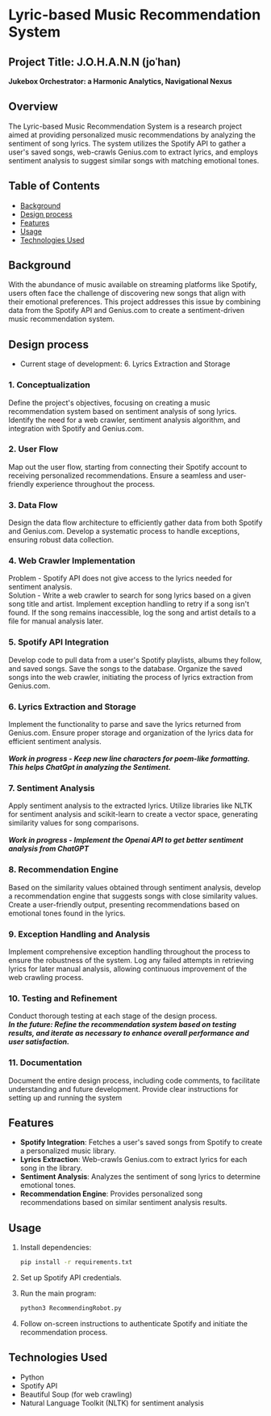 



# Lyric-based Music Recommendation System
## Project Title: J.O.H.A.N.N (joˈhan)
**Jukebox Orchestrator: a Harmonic Analytics, Navigational Nexus**

## Overview

The Lyric-based Music Recommendation System is a research project aimed at providing personalized music recommendations by analyzing the sentiment of song lyrics. The system utilizes the Spotify API to gather a user's saved songs, web-crawls Genius.com to extract lyrics, and employs sentiment analysis to suggest similar songs with matching emotional tones.

## Table of Contents

- [Background](#background)
- [Design process](#design-process)
- [Features](#features)
- [Usage](#usage)
- [Technologies Used](#technologies-used)

## Background

With the abundance of music available on streaming platforms like Spotify, users often face the challenge of discovering new songs that align with their emotional preferences. This project addresses this issue by combining data from the Spotify API and Genius.com to create a sentiment-driven music recommendation system.


## Design process
- Current stage of development: 6. Lyrics Extraction and Storage
### 1. Conceptualization

Define the project's objectives, focusing on creating a music recommendation system based on sentiment analysis of song lyrics. Identify the need for a web crawler, sentiment analysis algorithm, and integration with Spotify and Genius.com.

### 2. User Flow

Map out the user flow, starting from connecting their Spotify account to receiving personalized recommendations. Ensure a seamless and user-friendly experience throughout the process.

### 3. Data Flow

Design the data flow architecture to efficiently gather data from both Spotify and Genius.com. Develop a systematic process to handle exceptions, ensuring robust data collection.

### 4. Web Crawler Implementation

Problem - Spotify API does not give access to the lyrics needed for sentiment analysis.\
Solution - Write a web crawler to search for song lyrics based on a given song title and artist. Implement exception handling to retry if a song isn't found. If the song remains inaccessible, log the song and artist details to a file for manual analysis later.

### 5. Spotify API Integration

Develop code to pull data from a user's Spotify playlists, albums they follow, and saved songs. Save the songs to the database. Organize the saved songs into the web crawler, initiating the process of lyrics extraction from Genius.com.

### 6. Lyrics Extraction and Storage

Implement the functionality to parse and save the lyrics returned from Genius.com. Ensure proper storage and organization of the lyrics data for efficient sentiment analysis.\
\
***Work in progress - Keep new line characters for poem-like formatting. This helps ChatGpt in analyzing the Sentiment.***

### 7. Sentiment Analysis

Apply sentiment analysis to the extracted lyrics. Utilize libraries like NLTK for sentiment analysis and scikit-learn to create a vector space, generating similarity values for song comparisons.\
\
***Work in progress - Implement the Openai API to get better sentiment analysis from ChatGPT***

### 8. Recommendation Engine

Based on the similarity values obtained through sentiment analysis, develop a recommendation engine that suggests songs with close similarity values. Create a user-friendly output, presenting recommendations based on emotional tones found in the lyrics.

### 9. Exception Handling and Analysis

Implement comprehensive exception handling throughout the process to ensure the robustness of the system. Log any failed attempts in retrieving lyrics for later manual analysis, allowing continuous improvement of the web crawling process.

### 10. Testing and Refinement

Conduct thorough testing at each stage of the design process.\
***In the future: Refine the recommendation system based on testing results, and iterate as necessary to enhance overall performance and user satisfaction.***

### 11. Documentation

Document the entire design process, including code comments, to facilitate understanding and future development. Provide clear instructions for setting up and running the system


## Features

- **Spotify Integration**: Fetches a user's saved songs from Spotify to create a personalized music library.
- **Lyrics Extraction**: Web-crawls Genius.com to extract lyrics for each song in the library.
- **Sentiment Analysis**: Analyzes the sentiment of song lyrics to determine emotional tones.
- **Recommendation Engine**: Provides personalized song recommendations based on similar sentiment analysis results.

## Usage
1. Install dependencies:
   ```bash
   pip install -r requirements.txt
   ```
2. Set up Spotify API credentials.
3. Run the main program:

   ```bash
   python3 RecommendingRobot.py
   ```

4. Follow on-screen instructions to authenticate Spotify and initiate the recommendation process.

## Technologies Used

- Python
- Spotify API
- Beautiful Soup (for web crawling)
- Natural Language Toolkit (NLTK) for sentiment analysis
